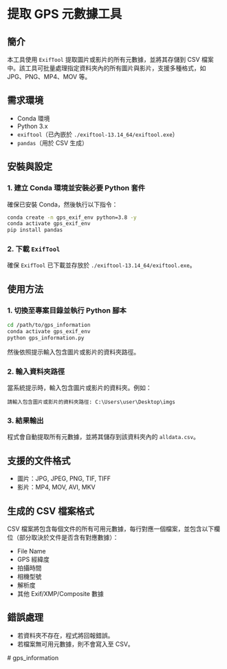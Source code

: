 # 提取 GPS 元數據工具

## 簡介
本工具使用 `ExifTool` 提取圖片或影片的所有元數據，並將其存儲到 CSV 檔案中。該工具可批量處理指定資料夾內的所有圖片與影片，支援多種格式，如 JPG、PNG、MP4、MOV 等。

## 需求環境
- Conda 環境
- Python 3.x
- `exiftool`（已內嵌於 `./exiftool-13.14_64/exiftool.exe`）
- `pandas`（用於 CSV 生成）

## 安裝與設定
### 1. 建立 Conda 環境並安裝必要 Python 套件
確保已安裝 Conda，然後執行以下指令：
```sh
conda create -n gps_exif_env python=3.8 -y
conda activate gps_exif_env
pip install pandas
```

### 2. 下載 `ExifTool`
確保 `ExifTool` 已下載並存放於 `./exiftool-13.14_64/exiftool.exe`。

## 使用方法
### 1. 切換至專案目錄並執行 Python 腳本
```sh
cd /path/to/gps_information
conda activate gps_exif_env
python gps_information.py
```
然後依照提示輸入包含圖片或影片的資料夾路徑。

### 2. 輸入資料夾路徑
當系統提示時，輸入包含圖片或影片的資料夾。例如：
```
請輸入包含圖片或影片的資料夾路徑: C:\Users\user\Desktop\imgs
```

### 3. 結果輸出
程式會自動提取所有元數據，並將其儲存到該資料夾內的 `alldata.csv`。

## 支援的文件格式
- 圖片：JPG, JPEG, PNG, TIF, TIFF
- 影片：MP4, MOV, AVI, MKV

## 生成的 CSV 檔案格式
CSV 檔案將包含每個文件的所有可用元數據，每行對應一個檔案，並包含以下欄位（部分取決於文件是否含有對應數據）：
- File Name
- GPS 經緯度
- 拍攝時間
- 相機型號
- 解析度
- 其他 Exif/XMP/Composite 數據

## 錯誤處理
- 若資料夾不存在，程式將回報錯誤。
- 若檔案無可用元數據，則不會寫入至 CSV。


#   g p s _ i n f o r m a t i o n  
 